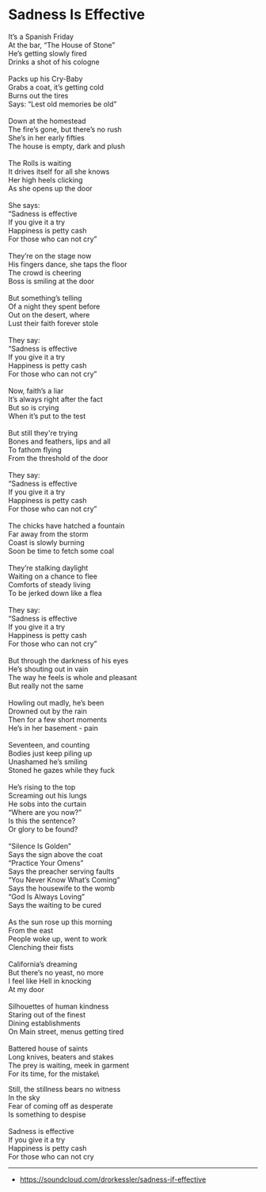 # Sadness Is Effective

It’s a Spanish Friday\
At the bar, “The House of Stone”\
He’s getting slowly fired\
Drinks a shot of his cologne\
\
Packs up his Cry-Baby\
Grabs a coat, it’s getting cold\
Burns out the tires\
Says: “Lest old memories be old”\
\
Down at the homestead\
The fire’s gone, but there’s no rush\
She’s in her early fifties\
The house is empty, dark and plush\
\
The Rolls is waiting\
It drives itself for all she knows\
Her high heels clicking\
As she opens up the door\
\
She says:\
“Sadness is effective\
If you give it a try\
Happiness is petty cash\
For those who can not cry”\
\
They’re on the stage now\
His fingers dance, she taps the floor\
The crowd is cheering\
Boss is smiling at the door\
\
But something’s telling\
Of a night they spent before\
Out on the desert, where\
Lust their faith forever stole\
\
They say:\
“Sadness is effective\
If you give it a try\
Happiness is petty cash\
For those who can not cry”\
\
Now, faith’s a liar\
It’s always right after the fact\
But so is crying\
When it’s put to the test\
\
But still they're trying\
Bones and feathers, lips and all\
To fathom flying\
From the threshold of the door\
\
They say:\
“Sadness is effective\
If you give it a try\
Happiness is petty cash\
For those who can not cry”\
\
The chicks have hatched a fountain\
Far away from the storm\
Coast is slowly burning\
Soon be time to fetch some coal\
\
They’re stalking daylight\
Waiting on a chance to flee\
Comforts of steady living\
To be jerked down like a flea\
\
They say:\
“Sadness is effective\
If you give it a try\
Happiness is petty cash\
For those who can not cry”\
\
But through the darkness of his eyes\
He’s shouting out in vain\
The way he feels is whole and pleasant\
But really not the same\
\
Howling out madly, he’s been\
Drowned out by the rain\
Then for a few short moments\
He’s in her basement - pain\
\
Seventeen, and counting\
Bodies just keep piling up\
Unashamed he’s smiling\
Stoned he gazes while they fuck\
\
He’s rising to the top\
Screaming out his lungs\
He sobs into the curtain\
“Where are you now?”\
Is this the sentence?\
Or glory to be found?\
\
“Silence Is Golden”\
Says the sign above the coat\
“Practice Your Omens”\
Says the preacher serving faults\
“You Never Know What’s Coming”\
Says the housewife to the womb\
“God Is Always Loving”\
Says the waiting to be cured\
\
As the sun rose up this morning\
From the east\
People woke up, went to work\
Clenching their fists\
\
California’s dreaming\
But there’s no yeast, no more\
I feel like Hell in knocking\
At my door\
\
Silhouettes of human kindness\
Staring out of the finest\
Dining establishments\
On Main street, menus getting tired\
\
Battered house of saints\
Long knives, beaters and stakes\
The prey is waiting, meek in garment\
For its time, for the mistake\

Still, the stillness bears no witness\
In the sky\
Fear of coming off as desperate\
Is something to despise\
\
Sadness is effective\
If you give it a try\
Happiness is petty cash\
For those who can not cry

---
- https://soundcloud.com/drorkessler/sadness-if-effective

